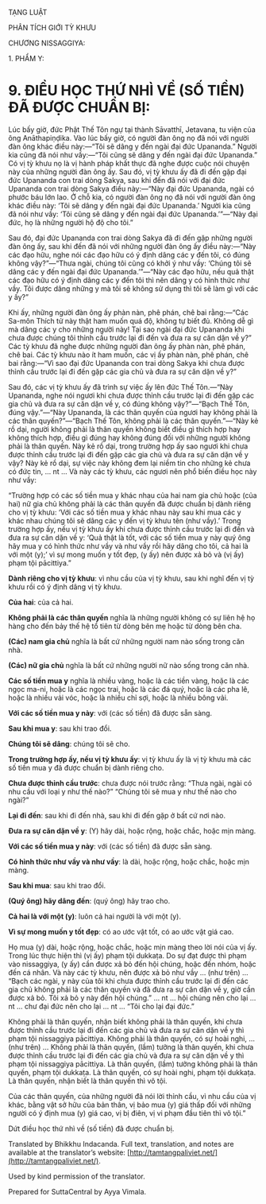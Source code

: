  

TẠNG LUẬT

PHÂN TÍCH GIỚI TỲ KHƯU

CHƯƠNG NISSAGGIYA:

1\. PHẨM Y:

# 9\. ĐIỀU HỌC THỨ NHÌ VỀ (SỐ TIỀN) ĐÃ ĐƯỢC CHUẨN BỊ:

Lúc bấy giờ, đức Phật Thế Tôn ngự tại thành Sāvatthī, Jetavana, tu viện của ông Anāthapiṇḍika. Vào lúc bấy giờ, có người đàn ông nọ đã nói với người đàn ông khác điều này:—“Tôi sẽ dâng y đến ngài đại đức Upananda.” Người kia cũng đã nói như vầy:—“Tôi cũng sẽ dâng y đến ngài đại đức Upananda.” Có vị tỳ khưu nọ là vị hành pháp khất thực đã nghe được cuộc nói chuyện này của những người đàn ông ấy. Sau đó, vị tỳ khưu ấy đã đi đến gặp đại đức Upananda con trai dòng Sakya, sau khi đến đã nói với đại đức Upananda con trai dòng Sakya điều này:—“Này đại đức Upananda, ngài có phước báu lớn lao. Ở chỗ kia, có người đàn ông nọ đã nói với người đàn ông khác điều này: ‘Tôi sẽ dâng y đến ngài đại đức Upananda.’ Người kia cũng đã nói như vầy: ‘Tôi cũng sẽ dâng y đến ngài đại đức Upananda.’”—“Này đại đức, họ là những người hộ độ cho tôi.”

Sau đó, đại đức Upananda con trai dòng Sakya đã đi đến gặp những người đàn ông ấy, sau khi đến đã nói với những người đàn ông ấy điều này:—“Này các đạo hữu, nghe nói các đạo hữu có ý định dâng các y đến tôi, có đúng không vậy?”—“Thưa ngài, chúng tôi cũng có khởi ý như vầy: ‘Chúng tôi sẽ dâng các y đến ngài đại đức Upananda.’”—“Này các đạo hữu, nếu quả thật các đạo hữu có ý định dâng các y đến tôi thì nên dâng y có hình thức như vầy. Tôi được dâng những y mà tôi sẽ không sử dụng thì tôi sẽ làm gì với các y ấy?”

Khi ấy, những người đàn ông ấy phàn nàn, phê phán, chê bai rằng:—“Các Sa-môn Thích tử này thật ham muốn quá độ, không tự biết đủ. Không dễ gì mà dâng các y cho những người này! Tại sao ngài đại đức Upananda khi chưa được chúng tôi thỉnh cầu trước lại đi đến và đưa ra sự căn dặn về y?” Các tỳ khưu đã nghe được những người đàn ông ấy phàn nàn, phê phán, chê bai. Các tỳ khưu nào ít ham muốn, các vị ấy phàn nàn, phê phán, chê bai rằng:—“Vì sao đại đức Upananda con trai dòng Sakya khi chưa được thỉnh cầu trước lại đi đến gặp các gia chủ và đưa ra sự căn dặn về y?”

Sau đó, các vị tỳ khưu ấy đã trình sự việc ấy lên đức Thế Tôn.—“Này Upananda, nghe nói ngươi khi chưa được thỉnh cầu trước lại đi đến gặp các gia chủ và đưa ra sự căn dặn về y, có đúng không vậy?”—“Bạch Thế Tôn, đúng vậy.”—“Này Upananda, là các thân quyến của ngươi hay không phải là các thân quyến?”—“Bạch Thế Tôn, không phải là các thân quyến.”—“Này kẻ rồ dại, người không phải là thân quyến không biết điều gì thích hợp hay không thích hợp, điều gì đúng hay không đúng đối với những người không phải là thân quyến. Này kẻ rồ dại, trong trường hợp ấy sao ngươi khi chưa được thỉnh cầu trước lại đi đến gặp các gia chủ và đưa ra sự căn dặn về y vậy? Này kẻ rồ dại, sự việc này không đem lại niềm tin cho những kẻ chưa có đức tin, … nt … Và này các tỳ khưu, các ngươi nên phổ biến điều học này như vầy:

“Trường hợp có các số tiền mua y khác nhau của hai nam gia chủ hoặc (của hai) nữ gia chủ không phải là các thân quyến đã được chuẩn bị dành riêng cho vị tỳ khưu: ‘Với các số tiền mua y khác nhau này sau khi mua các y khác nhau chúng tôi sẽ dâng các y đến vị tỳ khưu tên (như vầy).’ Trong trường hợp ấy, nếu vị tỳ khưu ấy khi chưa được thỉnh cầu trước lại đi đến và đưa ra sự căn dặn về y: ‘Quả thật là tốt, với các số tiền mua y này quý ông hãy mua y có hình thức như vầy và như vầy rồi hãy dâng cho tôi, cả hai là với một (y);’ vì sự mong muốn y tốt đẹp, (y ấy) nên được xả bỏ và (vị ấy) phạm tội pācittiya.”

**Dành riêng cho vị tỳ khưu**: vì nhu cầu của vị tỳ khưu, sau khi nghĩ đến vị tỳ khưu rồi có ý định dâng vị tỳ khưu.

**Của hai**: của cả hai.

**Không phải là các thân quyến** nghĩa là những người không có sự liên hệ họ hàng cho đến bảy thế hệ tổ tiên từ dòng bên mẹ hoặc từ dòng bên cha.

**(Các) nam gia chủ** nghĩa là bất cứ những người nam nào sống trong căn nhà.

**(Các) nữ gia chủ** nghĩa là bất cứ những người nữ nào sống trong căn nhà.

**Các số tiền mua y** nghĩa là nhiều vàng, hoặc là các tiền vàng, hoặc là các ngọc ma-ni, hoặc là các ngọc trai, hoặc là các đá quý, hoặc là các pha lê, hoặc là nhiều vải vóc, hoặc là nhiều chỉ sợi, hoặc là nhiều bông vải.

**Với các số tiền mua y này**: với (các số tiền) đã được sẵn sàng.

**Sau khi mua y**: sau khi trao đổi.

**Chúng tôi sẽ dâng**: chúng tôi sẽ cho.

**Trong trường hợp ấy, nếu vị tỳ khưu ấy**: vị tỳ khưu ấy là vị tỳ khưu mà các số tiền mua y đã được chuẩn bị dành riêng cho.

**Chưa được thỉnh cầu trước**: chưa được nói trước rằng: “Thưa ngài, ngài có nhu cầu với loại y như thế nào?” “Chúng tôi sẽ mua y như thế nào cho ngài?”

**Lại đi đến**: sau khi đi đến nhà, sau khi đi đến gặp ở bất cứ nơi nào.

**Đưa ra sự căn dặn về y**: (Y) hãy dài, hoặc rộng, hoặc chắc, hoặc mịn màng.

**Với các số tiền mua y này**: với (các số tiền) đã được sẵn sàng.

**Có hình thức như vầy và như vầy**: là dài, hoặc rộng, hoặc chắc, hoặc mịn màng.

**Sau khi mua**: sau khi trao đổi.

**(Quý ông) hãy dâng đến**: (quý ông) hãy trao cho.

**Cả hai là với một (y)**: luôn cả hai người là với một (y).

**Vì sự mong muốn y tốt đẹp**: có ao ước vật tốt, có ao ước vật giá cao.

Họ mua (y) dài, hoặc rộng, hoặc chắc, hoặc mịn màng theo lời nói của vị ấy. Trong lúc thực hiện thì (vị ấy) phạm tội dukkaṭa. Do sự đạt được thì phạm vào nissaggiya, (y ấy) cần được xả bỏ đến hội chúng, hoặc đến nhóm, hoặc đến cá nhân. Và này các tỳ khưu, nên được xả bỏ như vầy … (như trên) … “Bạch các ngài, y này của tôi khi chưa được thỉnh cầu trước lại đi đến các gia chủ không phải là các thân quyến và đã đưa ra sự căn dặn về y, giờ cần được xả bỏ. Tôi xả bỏ y này đến hội chúng.” … nt … hội chúng nên cho lại … nt … chư đại đức nên cho lại … nt … “Tôi cho lại đại đức.”

Không phải là thân quyến, nhận biết không phải là thân quyến, khi chưa được thỉnh cầu trước lại đi đến các gia chủ và đưa ra sự căn dặn về y thì phạm tội nissaggiya pācittiya. Không phải là thân quyến, có sự hoài nghi, … (như trên) … Không phải là thân quyến, (lầm) tưởng là thân quyến, khi chưa được thỉnh cầu trước lại đi đến các gia chủ và đưa ra sự căn dặn về y thì phạm tội nissaggiya pācittiya. Là thân quyến, (lầm) tưởng không phải là thân quyến, phạm tội dukkaṭa. Là thân quyến, có sự hoài nghi, phạm tội dukkaṭa. Là thân quyến, nhận biết là thân quyến thì vô tội.

Của các thân quyến, của những người đã nói lời thỉnh cầu, vì nhu cầu của vị khác, bằng vật sở hữu của bản thân, vị bảo mua (y) giá thấp đối với những người có ý định mua (y) giá cao, vị bị điên, vị vi phạm đầu tiên thì vô tội.”

Dứt điều học thứ nhì về (số tiền) đã được chuẩn bị.

Translated by Bhikkhu Indacanda. Full text, translation, and notes are available at the translator’s website: [http://tamtangpaliviet.net/](http://tamtangpaliviet.net/).

Used by kind permission of the translator.

Prepared for SuttaCentral by Ayya Vimala.